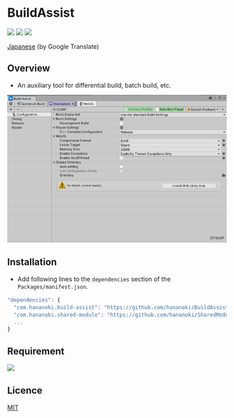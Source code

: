 # BuildAssist

![](https://img.shields.io/badge/dynamic/json.svg?uri=https://raw.githubusercontent.com/hananoki/BuildAssist/master/package.json&label=&query=$.version&prefix=v)
![](https://img.shields.io/badge/unity-2018.3%20or%20later-3BAF75.svg)
![](https://img.shields.io/badge/license-MIT-informational.svg)

[Japanese](https://translate.google.com/translate?sl=en&tl=ja&u=https://github.com/hananoki/BuildAssist) (by Google Translate)

## Overview
- An auxiliary tool for differential build, batch build, etc.

![](Documentation~/Preview.png)

## Installation
- Add following lines to the `dependencies` section of the `Packages/manifest.json`.
```js
"dependencies": {
  "com.hananoki.build-assist": "https://github.com/hananoki/BuildAssist.git",
  "com.hananoki.shared-module": "https://github.com/hananoki/SharedModule.git",
  ...
}
```

## Requirement
![](https://img.shields.io/badge/SharedModule-v1.5.0%20or%20later-blue.svg)

## Licence

[MIT](https://github.com/hananoki/BuildAssist/blob/master/LICENSE.md)